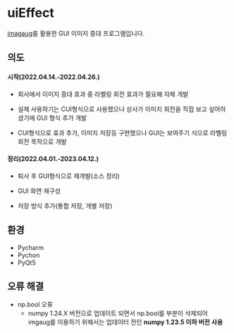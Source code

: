 # uiEffect
[imagaug](https://github.com/aleju/imgaug)를 활용한 GUI 이미지 증대 프로그램입니다.


## 의도
#### 시작(2022.04.14.-2022.04.26.)
* 회사에서 이미지 증대 효과 중 라벨링 회전 효과가 필요해 자체 개발

* 실제 사용하기는 CUI형식으로 사용했으나 상사가 이미지 회전을 직접 보고 싶어하셨기에 GUI 형식 추가 개발

* CUI형식으로 효과 추가, 이미지 저장등 구현했으나 GUI는 보여주기 식으로 라벨링 회전 목적으로 개발 


#### 정리(2022.04.01.-2023.04.12.)
* 퇴사 후 GUI형식으로 재개발(소스 정리)

* GUI 화면 재구성

* 저장 방식 추가(통합 저장, 개별 저장)


## 환경
* Pycharm
* Pychon
* PyQt5


## 오류 해결
* np.bool 오류
  * numpy 1.24.X 버전으로 업데이트 되면서 np.bool를 부분이 삭제되어 imgaug를 이용하기 위해서는 업데이터 전인 **numpy 1.23.5 이하 버전 사용**
